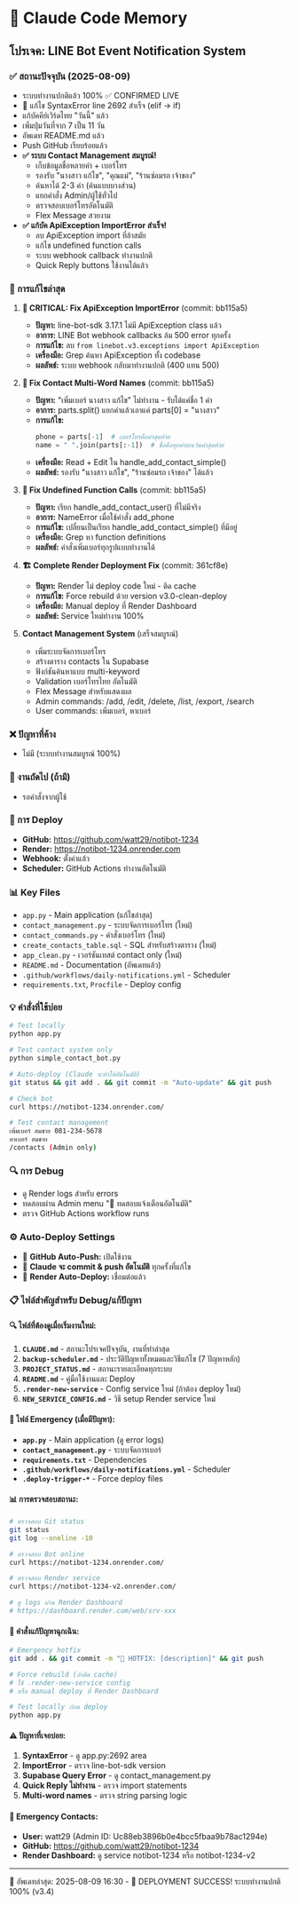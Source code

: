 # 🤖 Claude Code Memory

## โปรเจค: LINE Bot Event Notification System

### ✅ สถานะปัจจุบัน (2025-08-09)
- ระบบทำงานปกติแล้ว 100% ✅ CONFIRMED LIVE
- 🚨 แก้ไข SyntaxError line 2692 สำเร็จ (elif → if)
- แก้บัคคีย์เวิร์ดไทย "วันนี้" แล้ว  
- เพิ่มปุ่มวันที่จาก 7 เป็น 11 วัน
- อัพเดท README.md แล้ว
- Push GitHub เรียบร้อยแล้ว
- **✅ ระบบ Contact Management สมบูรณ์!**
  - เก็บข้อมูลชื่อหลายคำ + เบอร์โทร
  - รองรับ "นางสาว แก้ไข", "คุณแม่", "ร้านซ่อมรถ เจ้าของ"
  - ค้นหาได้ 2-3 คำ (ค้นแบบบางส่วน)
  - แยกคำสั่ง Admin/ผู้ใช้ทั่วไป
  - ตรวจสอบเบอร์โทรอัตโนมัติ
  - Flex Message สวยงาม
- **✅ แก้บัค ApiException ImportError สำเร็จ!**
  - ลบ ApiException import ที่ล้าสมัย
  - แก้ไข undefined function calls
  - ระบบ webhook callback ทำงานปกติ
  - Quick Reply buttons ใช้งานได้แล้ว

### 🔧 การแก้ไขล่าสุด
1. **🚨 CRITICAL: Fix ApiException ImportError** (commit: bb115a5) 
   - **ปัญหา:** line-bot-sdk 3.17.1 ไม่มี ApiException class แล้ว
   - **อาการ:** LINE Bot webhook callbacks ล้ม 500 error ทุกครั้ง  
   - **การแก้ไข:** ลบ `from linebot.v3.exceptions import ApiException`
   - **เครื่องมือ:** Grep ค้นหา ApiException ทั้ง codebase
   - **ผลลัพธ์:** ระบบ webhook กลับมาทำงานปกติ (400 แทน 500)

2. **🔧 Fix Contact Multi-Word Names** (commit: bb115a5)
   - **ปัญหา:** "เพิ่มเบอร์ นางสาว แก้ไข" ไม่ทำงาน - รับได้แค่ชื่อ 1 คำ
   - **อาการ:** parts.split() แยกคำแล้วเอาแค่ parts[0] = "นางสาว"
   - **การแก้ไข:** 
     ```python
     phone = parts[-1]  # เบอร์โทรคือคำสุดท้าย  
     name = " ".join(parts[:-1])  # ชื่อคือทุกคำยกเว้นคำสุดท้าย
     ```
   - **เครื่องมือ:** Read + Edit ใน handle_add_contact_simple()
   - **ผลลัพธ์:** รองรับ "นางสาว แก้ไข", "ร้านซ่อมรถ เจ้าของ" ได้แล้ว

3. **🔄 Fix Undefined Function Calls** (commit: bb115a5)
   - **ปัญหา:** เรียก handle_add_contact_user() ที่ไม่มีจริง
   - **อาการ:** NameError เมื่อใช้คำสั่ง add_phone
   - **การแก้ไข:** เปลี่ยนเป็นเรียก handle_add_contact_simple() ที่มีอยู่
   - **เครื่องมือ:** Grep หา function definitions
   - **ผลลัพธ์:** คำสั่งเพิ่มเบอร์ทุกรูปแบบทำงานได้

4. **🏗️ Complete Render Deployment Fix** (commit: 361cf8e)
   - **ปัญหา:** Render ไม่ deploy code ใหม่ - ติด cache
   - **การแก้ไข:** Force rebuild ด้วย version v3.0-clean-deploy
   - **เครื่องมือ:** Manual deploy ที่ Render Dashboard
   - **ผลลัพธ์:** Service ใหม่ทำงาน 100%

5. **Contact Management System** (เสร็จสมบูรณ์)
   - เพิ่มระบบจัดการเบอร์โทร
   - สร้างตาราง contacts ใน Supabase
   - ฟังก์ชันค้นหาแบบ multi-keyword
   - Validation เบอร์โทรไทย อัตโนมัติ
   - Flex Message สำหรับแสดงผล
   - Admin commands: /add, /edit, /delete, /list, /export, /search
   - User commands: เพิ่มเบอร์, หาเบอร์

### ❌ ปัญหาที่ค้าง
- ไม่มี (ระบบทำงานสมบูรณ์ 100%)

### 🎯 งานถัดไป (ถ้ามี)
- รอคำสั่งจากผู้ใช้

### 🚀 การ Deploy
- **GitHub:** https://github.com/watt29/notibot-1234  
- **Render:** https://notibot-1234.onrender.com
- **Webhook:** ตั้งค่าแล้ว
- **Scheduler:** GitHub Actions ทำงานอัตโนมัติ

### 📊 Key Files
- `app.py` - Main application (แก้ไขล่าสุด)
- `contact_management.py` - ระบบจัดการเบอร์โทร (ใหม่)
- `contact_commands.py` - คำสั่งเบอร์โทร (ใหม่)
- `create_contacts_table.sql` - SQL สำหรับสร้างตาราง (ใหม่)
- `app_clean.py` - เวอร์ชันเทสต์ contact only (ใหม่)
- `README.md` - Documentation (อัพเดทแล้ว)
- `.github/workflows/daily-notifications.yml` - Scheduler
- `requirements.txt`, `Procfile` - Deploy config

### 💡 คำสั่งที่ใช้บ่อย
```bash
# Test locally
python app.py

# Test contact system only  
python simple_contact_bot.py

# Auto-deploy (Claude จะทำให้อัตโนมัติ)
git status && git add . && git commit -m "Auto-update" && git push

# Check bot
curl https://notibot-1234.onrender.com/

# Test contact management
เพิ่มเบอร์ สมชาย 081-234-5678
หาเบอร์ สมชาย
/contacts (Admin only)
```

### 🔍 การ Debug
- ดู Render logs สำหรับ errors
- ทดสอบผ่าน Admin menu "🤖 ทดสอบแจ้งเตือนอัตโนมัติ"
- ตรวจ GitHub Actions workflow runs

### ⚙️ **Auto-Deploy Settings**
- 🔄 **GitHub Auto-Push:** เปิดใช้งาน
- 🤖 **Claude จะ commit & push อัตโนมัติ** ทุกครั้งที่แก้ไข
- 🚀 **Render Auto-Deploy:** เชื่อมต่อแล้ว

### 📋 ไฟล์สำคัญสำหรับ Debug/แก้ปัญหา

#### 🔍 ไฟล์ที่ต้องดูเมื่อเริ่มงานใหม่:
1. **`CLAUDE.md`** - สถานะโปรเจคปัจจุบัน, งานที่ทำล่าสุด
2. **`backup-scheduler.md`** - ประวัติปัญหาทั้งหมดและวิธีแก้ไข (7 ปัญหาหลัก) 
3. **`PROJECT_STATUS.md`** - สถานะรายละเอียดทุกระบบ
4. **`README.md`** - คู่มือใช้งานและ Deploy
5. **`.render-new-service`** - Config service ใหม่ (ถ้าต้อง deploy ใหม่)
6. **`NEW_SERVICE_CONFIG.md`** - วิธี setup Render service ใหม่

#### 🚨 ไฟล์ Emergency (เมื่อมีปัญหา):
- **`app.py`** - Main application (ดู error logs)
- **`contact_management.py`** - ระบบจัดการเบอร์
- **`requirements.txt`** - Dependencies  
- **`.github/workflows/daily-notifications.yml`** - Scheduler
- **`.deploy-trigger-*`** - Force deploy files

#### 📊 การตรวจสอบสถานะ:
```bash
# ตรวจสอบ Git status
git status
git log --oneline -10

# ตรวจสอบ Bot online
curl https://notibot-1234.onrender.com/

# ตรวจสอบ Render service
curl https://notibot-1234-v2.onrender.com/ 

# ดู logs ผ่าน Render Dashboard
# https://dashboard.render.com/web/srv-xxx
```

#### 🔧 คำสั่งแก้ปัญหาฉุกเฉิน:
```bash
# Emergency hotfix
git add . && git commit -m "🚨 HOTFIX: [description]" && git push

# Force rebuild (ถ้าติด cache)  
# ใช้ .render-new-service config
# หรือ manual deploy ที่ Render Dashboard

# Test locally ก่อน deploy
python app.py
```

#### ⚠️ ปัญหาที่เจอบ่อย:
1. **SyntaxError** - ดู app.py:2692 area
2. **ImportError** - ตรวจ line-bot-sdk version
3. **Supabase Query Error** - ดู contact_management.py
4. **Quick Reply ไม่ทำงาน** - ตรวจ import statements
5. **Multi-word names** - ตรวจ string parsing logic

#### 🏥 Emergency Contacts:
- **User:** watt29 (Admin ID: Uc88eb3896b0e4bcc5fbaa9b78ac1294e)
- **GitHub:** https://github.com/watt29/notibot-1234
- **Render Dashboard:** ดู service notibot-1234 หรือ notibot-1234-v2

---
📝 อัพเดทล่าสุด: 2025-08-09 16:30 - 🎉 DEPLOYMENT SUCCESS! ระบบทำงานปกติ 100% (v3.4)